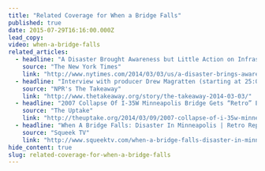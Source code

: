 ```yaml
---
title: "Related Coverage for When a Bridge Falls"
published: true
date: 2015-07-29T16:16:00.000Z
lead_copy:
video: when-a-bridge-falls
related_articles:
  - headline: "A Disaster Brought Awareness but Little Action on Infrastructure"
    source: "The New York Times"
    link: "http://www.nytimes.com/2014/03/03/us/a-disaster-brings-awareness-but-little-action-on-infrastructure.html"
  - headline: "Interview with producer Drew Magratten (starting at 25:00)"
    source: "NPR's The Takeaway"
    link: "http://www.thetakeaway.org/story/the-takeaway-2014-03-03/"
  - headline: "2007 Collapse Of I-35W Minneapolis Bridge Gets “Retro” Examination"
    source: "The Uptake"
    link: "http://theuptake.org/2014/03/09/2007-collapse-of-i-35w-minneapolis-bridge-gets-retro-examination/"
  - headline: "When A Bridge Falls: Disaster In Minneapolis | Retro Report | The New York Times"
    source: "Squeek TV"
    link: "http://www.squeektv.com/when-a-bridge-falls-disaster-in-minneapolis-retro-report-the-new-york-times-video_995e84a15.html"
hide_content: true
slug: related-coverage-for-when-a-bridge-falls
---
```


